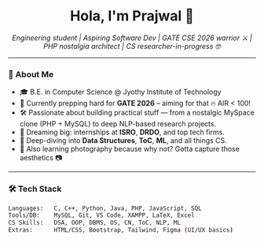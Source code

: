 <h1 align="center">Hola, I'm Prajwal 👋</h1>
<p align="center">
  <em>Engineering student | Aspiring Software Dev | GATE CSE 2026 warrior ⚔️ | PHP nostalgia architect | CS researcher-in-progress 🤓</em>
</p>

---

### 🚀 About Me

- 🎓 B.E. in Computer Science @ Jyothy Institute of Technology
- 🧠 Currently prepping hard for **GATE 2026** – aiming for that 🔥 AIR < 100!
- 🛠️ Passionate about building practical stuff — from a nostalgic MySpace clone (PHP + MySQL) to deep NLP-based research projects.
- 🎯 Dreaming big: internships at **ISRO**, **DRDO**, and top tech firms.
- 🧬 Deep-diving into **Data Structures**, **ToC**, **ML**, and all things CS.
- 📸 Also learning photography because why not? Gotta capture those aesthetics 📷

---

### 🛠️ Tech Stack

```bash
Languages:   C, C++, Python, Java, PHP, JavaScript, SQL
Tools/DB:    MySQL, Git, VS Code, XAMPP, LaTeX, Excel
CS Skills:   DSA, OOP, DBMS, OS, CN, ToC, NLP, ML
Extras:      HTML/CSS, Bootstrap, Tailwind, Figma (UI/UX basics)
